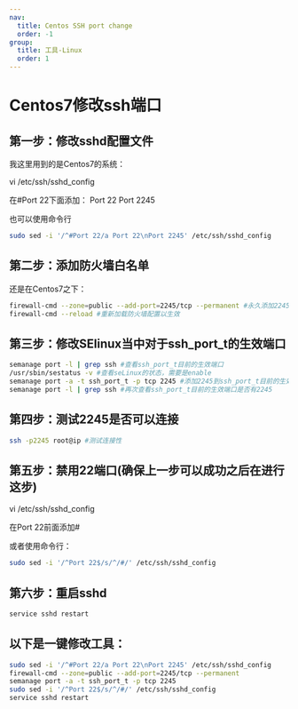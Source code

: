 ```yaml
---
nav:
  title: Centos SSH port change
  order: -1
group:
  title: 工具-Linux
  order: 1
---
```


# Centos7修改ssh端口

## 第一步：修改sshd配置文件

我这里用到的是Centos7的系统：

vi /etc/ssh/sshd_config

在#Port 22下面添加：
Port 22
Port 2245

也可以使用命令行

```bash
sudo sed -i '/^#Port 22/a Port 22\nPort 2245' /etc/ssh/sshd_config
```

## 第二步：添加防火墙白名单

还是在Centos7之下：

```bash
firewall-cmd --zone=public --add-port=2245/tcp --permanent #永久添加2245端口
firewall-cmd --reload #重新加载防火墙配置以生效
```

## 第三步：修改SElinux当中对于ssh_port_t的生效端口

```bash
semanage port -l | grep ssh #查看ssh_port_t目前的生效端口
/usr/sbin/sestatus -v #查看seLinux的状态，需要是enable
semanage port -a -t ssh_port_t -p tcp 2245 #添加2245到ssh_port_t目前的生效端口
semanage port -l | grep ssh #再次查看ssh_port_t目前的生效端口是否有2245
```

## 第四步：测试2245是否可以连接
```bash
ssh -p2245 root@ip #测试连接性
```

## 第五步：禁用22端口(确保上一步可以成功之后在进行这步)

vi /etc/ssh/sshd_config

在Port 22前面添加#

或者使用命令行：
```bash
sudo sed -i '/^Port 22$/s/^/#/' /etc/ssh/sshd_config
```

## 第六步：重启sshd

```bash
service sshd restart
```

## 以下是一键修改工具：
```bash
sudo sed -i '/^#Port 22/a Port 22\nPort 2245' /etc/ssh/sshd_config
firewall-cmd --zone=public --add-port=2245/tcp --permanent
semanage port -a -t ssh_port_t -p tcp 2245
sudo sed -i '/^Port 22$/s/^/#/' /etc/ssh/sshd_config
service sshd restart
```